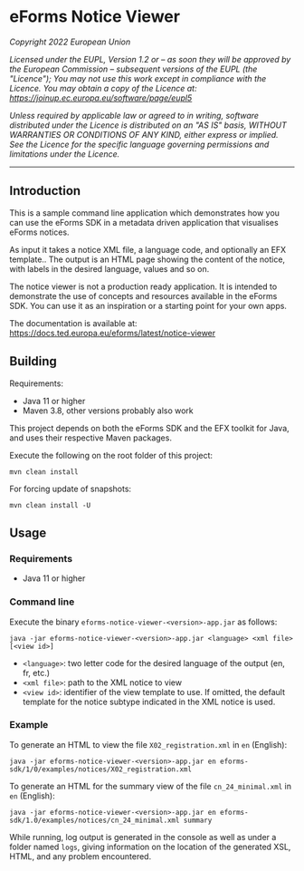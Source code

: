 # eForms Notice Viewer


_Copyright 2022 European Union_

_Licensed under the EUPL, Version 1.2 or – as soon they will be approved by the European Commission –
subsequent versions of the EUPL (the "Licence");_
_You may not use this work except in compliance with the Licence._
_You may obtain a copy of the Licence at:_ 
_https://joinup.ec.europa.eu/software/page/eupl5_

_Unless required by applicable law or agreed to in writing, software distributed under the Licence is distributed on an "AS IS" basis, WITHOUT WARRANTIES OR CONDITIONS OF ANY KIND, either express or implied. See the Licence for the specific language governing permissions and limitations under the Licence._

---

## Introduction

This is a sample command line application which demonstrates how you can use the eForms SDK in a metadata driven application that visualises eForms notices.

As input it takes a notice XML file, a language code, and optionally an EFX template..
The output is an HTML page showing the content of the notice, with labels in the desired language, values and so on.

The notice viewer is not a production ready application. It is intended to demonstrate the use of concepts and resources available in the eForms SDK. You can use it as an inspiration or a starting point for your own apps.

The documentation is available at: https://docs.ted.europa.eu/eforms/latest/notice-viewer

## Building

Requirements:

* Java 11 or higher
* Maven 3.8, other versions probably also work

This project depends on both the eForms SDK and the EFX toolkit for Java, and uses their respective Maven packages.

Execute the following on the root folder of this project:

```
mvn clean install
```

For forcing update of snapshots:

```
mvn clean install -U
```

## Usage

### Requirements

* Java 11 or higher

### Command line

Execute the binary `eforms-notice-viewer-<version>-app.jar` as follows:

    java -jar eforms-notice-viewer-<version>-app.jar <language> <xml file> [<view id>]

- `<language>`: two letter code for the desired language of the output (en, fr, etc.)
- `<xml file>`: path to the XML notice to view
- `<view id>`: identifier of the view template to use. If omitted, the default template for the notice subtype indicated in the XML notice is used.

### Example

To generate an HTML to view the file `X02_registration.xml` in `en` (English):

```
java -jar eforms-notice-viewer-<version>-app.jar en eforms-sdk/1/0/examples/notices/X02_registration.xml
```

To generate an HTML for the summary view of the file `cn_24_minimal.xml` in `en` (English):

```
java -jar eforms-notice-viewer-<version>-app.jar en eforms-sdk/1.0/examples/notices/cn_24_minimal.xml summary
```

While running, log output is generated in the console as well as under a folder named `logs`, giving information on the location of the generated XSL, HTML, and any problem encountered.
